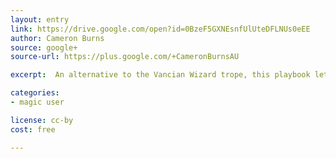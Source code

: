 ```yaml
---
layout: entry
link: https://drive.google.com/open?id=0BzeF5GXNEsnfUlUteDFLNUs0eEE
author: Cameron Burns
source: google+
source-url: https://plus.google.com/+CameronBurnsAU

excerpt:  An alternative to the Vancian Wizard trope, this playbook lets the player create the spells they cast.

categories:
- magic user

license: cc-by
cost: free

---
```

